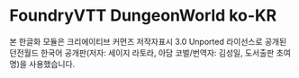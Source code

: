 # FoundryVTT DungeonWorld ko-KR

본 한글화 모듈은 크리에이티브 커먼즈 저작자표시 3.0 Unported 라이선스로 공개된 던전월드 한국어 공개판(저자: 세이지 라토라, 아담 코벌/번역자: 김성일, 도서출판 초여명)을 사용했습니다.
